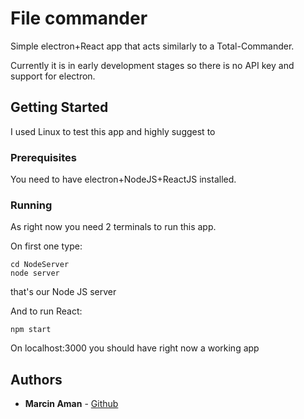 # File commander

Simple electron+React app that acts similarly to a Total-Commander.

Currently it is in early development stages so there is no API key and support for electron. 

## Getting Started

I used Linux to test this app and highly suggest to 

### Prerequisites

You need to have electron+NodeJS+ReactJS installed.

### Running

As right now you need 2 terminals to run this app.

On first one type:

```
cd NodeServer
node server
```

that's our Node JS server


And to run React:
```
npm start
```

On localhost:3000 you should have right now a working app

## Authors

* **Marcin Aman** - [Github](https://github.com/MarcinAman)

